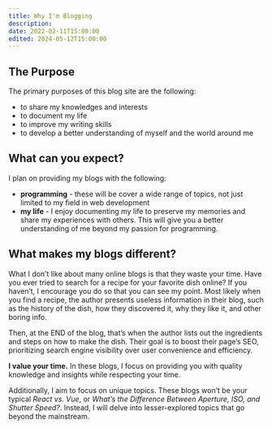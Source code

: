 ```yaml
---
title: Why I'm Blogging
description: 
date: 2022-02-11T15:00:00
edited: 2024-05-12T15:00:00
---
```


## The Purpose

The primary purposes of this blog site are the following:

- to share my knowledges and interests
- to document my life
- to improve my writing skills
- to develop a better understanding of myself and the world around me

## What can you expect?

I plan on providing my blogs with the following:

- **programming** - these will be cover a wide range of topics, not just limited to
  my field in web development
- **my life** - I enjoy documenting my life to preserve my memories and share my
  experiences with others. This will give you a better understanding of me
  beyond my passion for programming.

## What makes my blogs different?

What I don&rsquo;t like about many online blogs is that they waste your time. Have you
ever tried to search for a recipe for your favorite dish online? If you haven&rsquo;t,
I encourage you do so that you can see my point. Most likely when you find a
recipe, the author presents useless information in their blog, such as the
history of the dish, how they discovered it, why they like it, and other boring
info.

Then, at the END of the blog, that&rsquo;s when the author lists out the ingredients
and steps on how to make the dish. Their goal is to boost their page&rsquo;s SEO,
prioritizing search engine visibility over user convenience and efficiency.

**I value your time.** In these blogs, I focus on providing you with quality
knowledge and insights while respecting your time.

Additionally, I aim to focus on unique topics. These blogs won&rsquo;t be your
typical _React vs. Vue_, or _What&rsquo;s the Difference Between Aperture, ISO, and Shutter Speed?_.
Instead, I will delve into lesser-explored topics that go beyond the mainstream.
